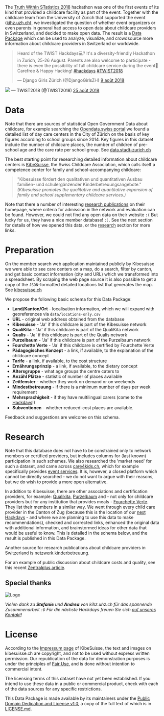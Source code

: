 The [Truth WithIn STatistics 2018](https://twist2018.ch) hackathon was one of the first events of its kind that provided a childcare facility as part of the event. Together with the childcare team from the University of Zürich that supported the event ([kihz.uzh.ch](https://www.kihz.uzh.ch/)), we investigated the question of whether event organizers or even parents in general had access to open data about childcare providers in Switzerland, and decided to make open data. The result is a [Data Package](https://frictionlessdata.io/field-guide/) which can be used to analyze, visualize, and crowdsource more information about childcare providers in Switzerland or worldwide.

<blockquote class="twitter-tweet" data-lang="fr"><p lang="en" dir="ltr">Heard of the TWIST Hackdays💻? It&#39;s a diversity-friendly Hackathon in Zurich, 25-26 August. Parents are also welcome to participate - there is even the possibility of full childcare service during the event👶 Carefree &amp; Happy Hacking! <a href="https://twitter.com/hashtag/hackdays?src=hash&amp;ref_src=twsrc%5Etfw">#hackdays</a> <a href="https://twitter.com/hashtag/TWIST2018?src=hash&amp;ref_src=twsrc%5Etfw">#TWIST2018</a></p>&mdash; Django Girls Zürich (@DjangoGirlsZH) <a href="https://twitter.com/DjangoGirlsZH/status/1027451529266188293?ref_src=twsrc%5Etfw">9 août 2018</a></blockquote>

![](https://pbs.twimg.com/media/DlbWJIVWwAE_IZT.jpg:large)
&mdash; TWIST2018 (@TWIST2018) <a href="https://twitter.com/TWIST2018/status/1033248634417172481">25 août 2018</a>

# Data

Note that there are sources of statistical Open Government Data about childcare, for example searching the [Opendata.swiss portal](https://opendata.swiss/de/dataset?q=kinderbetreuung) we found a detailed list of day care centers in the City of Zürich on the basis of key figures according to school groups since 2014. Key figures in this dataset include the number of childcare places, the number of children of pre-school age and the care rate per school group. See [data.stadt-zurich.ch](https://data.stadt-zuerich.ch/dataset/sd_zv_kitas_schulkreis)

The best starting point for researching detailed information about childcare centers is [KibeSuisse](https://www.kibesuisse.ch/verband/ueber-kibesuisse/kibesuisse-stellt-sich-vor/), the Swiss Childcare Association, which calls itself a competence center for family and school-accompanying childcare:

> "Kibesuisse fördert den qualitativen und quantitativen Ausbau familien- und schulergänzender Kinderbetreuungsangebote." *(Kibesuisse promotes the qualitative and quantitative expansion of family and school supplementary childcare services.)*

Note that there a number of interesting [research publications](https://www.kibesuisse.ch/publikationen/) on their homepage, where criteria for admission in the network and evaluation can be found. However, we could not find any open data on their website `:(` But lucky for us, they have a nice member database! `:)`. See the next section for details of how we opened this data, or the [research](#Research) section for more links.

# Preparation

On the member search web application maintained publicly by Kibesuisse we were able to see care centers on a map, do a search, filter by canton, and get basic contact information (city and URL) which we transformed into a spreadsheet. By scraping the web page source it is also possible to get a copy of the `JSON`-formatted detailed locations list that generates the map. See [kibesuisse.ch](https://www.kibesuisse.ch/verband/mitglieder/mitglieder-suchen/?tx_iskibesuissemitglieder_suche[action]=search&tx_iskibesuissemitglieder_suche[controller]=Mitglieder&tx_iskibesuissemitglieder_suche[canton]=ZG)

We propose the following basic schema for this Data Package:

- **Land/Kanton/Ort** - localisation information, which we will expand with georeferences via `data/locations-only.csv`
- **URL** - original web address obtained from the database
- **Kibesuisse** - 'Ja' if this childcare is part of the Kibesuisse network
- **QualiKita** - 'Ja' if this childcare is part of the QualiKita network
- **Qualis** - 'Ja' if this childcare is part of the Qualis network
- **Purzelbaum** - 'Ja' if this childcare is part of the Purzelbaum network
- **Fourchette Verte** - 'Ja' if this childcare is certified by Fourchette Verte
- **Pädagogisches Konzept** - a link, if available, to the explanation of the childcare concept
- **Tarife** - a link, if available, to the cost structure
- **Ernährungsprinzip** - a link, if available, to the dietary concept
- **Altersgruppe** - what age groups the centre caters to
- **Anzähl Plätze** - statistic of number of places available
- **Zeitfenster** - whether they work on demand or on weekends
- **Mindestbetreuung** - if there is a minimum number of days per week requirement
- **Mehrsprachigkeit** - if they have multilingual carers (come to the [Hackdays](https://hack.opendata.ch/event/22)!)
- **Subventionen** - whether reduced-cost places are available.

Feedback and suggestions are welcome on this schema.

# Research

Note that this database does not have to be constrained only to network members or certified providers, but includes columns for (last known) participation in such schemes. We also researched the 'market need' for such a dataset, and came across [care4kids.ch](https://www.care4kids.ch/fuer-familien/animation-fur-einen-anlass/), which for example specifically provides [event services](https://www.care4kids.ch/fuer-familien/animation-fur-einen-anlass/). It is, however, a closed platform which cannot be directly searched - we do not want to argue with their reasons, but we do wish to provide a more open alternative.

In addition to Kibesuisse, there are other associations and certification providers, for example: [Qualikita](https://www.quali-kita.ch/de/fuer-eltern/zertifizierte-kitas/), [Purzelbaum](https://www.radix.ch/Gesunde-Schulen/Bewegung-und-Ernaehrung/Purzelbaum-Schweiz/Purzelbaum-KiTa/Pf3sM/?sesURLcheck=true) and - not only for childcare providers but for any institution that provides meals - [Fourchette Verte](http://www.fourchetteverte.ch/). They list their members in a similar way. We went through every child care provider in the Canton of Zug (because this is the location of our [next Hackdays](http://hack.opendata.ch/event/21#top) - and where we are planning to use this data to make recommendations), checked and corrected links, enhanced the original data with additional information, and brainstormed ideas for other data that would be useful to know. This is detailed in the schema below, and the result is published in this Data Package.

Another source for research publications about childcare providers in Switzerland is [netzwerk kinderbetreuung](http://www.netzwerk-kinderbetreuung.ch/de/dossiers/27/).

For an example of public discussion about childcare costs and quality, see this recent [Zentralplus article](https://www.zentralplus.ch/de/news/wirtschaft/5536600/Eigene-Kitas-bei-Zuger-Unternehmen-Fehlanzeige.htm).

## Special thanks

![Logo](https://www.kihz.uzh.ch/dam/jcr:ffffffff-fad9-f04f-0000-000078c87d1e/kihz.jpg)

*Vielen dank zu **Stefanie** und **Andrea** von kihz.uhz.ch für das spannende Zusammenarbeit `:D` Für die nächste Hackdays freuen Sie sich [auf unseres Kontakt](https://www.kihz.uzh.ch/de/kitas.html)!*

# License

According to the [Impressum page](https://www.kibesuisse.ch/footerlinks-rechts/impressum/) of KibeSuisse, the text and images on kibesuisse.ch are copyright, and not to be used without express written permission. Our republication of the data for demonstration purposes is under the principles of [Fair Use](https://de.wikipedia.org/wiki/Fair_Use), and is done without intention to commercial intent.

The licensing terms of this dataset have not yet been established. If you intend to use these data in a public or commercial product, check with each of the data sources for any specific restrictions.

This Data Package is made available by its maintainers under the [Public Domain Dedication and License v1.0](http://www.opendatacommons.org/licenses/pddl/1.0/), a copy of the full text of which is in [LICENSE.md](LICENSE.md).
